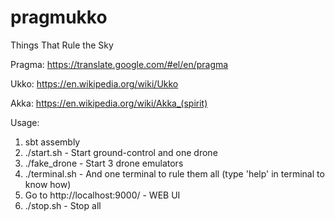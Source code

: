 # pragmukko
Things That Rule the Sky

Pragma:
  https://translate.google.com/#el/en/pragma

Ukko:
  https://en.wikipedia.org/wiki/Ukko
  
Akka:
  https://en.wikipedia.org/wiki/Akka_(spirit)

Usage:
  1) sbt assembly
  2) ./start.sh                   - Start ground-control and one drone
  3) ./fake_drone                 - Start 3 drone emulators
  4) ./terminal.sh                - And one terminal to rule them all (type 'help' in terminal to know how)
  5) Go to http://localhost:9000/ - WEB UI 
  6) ./stop.sh                    - Stop all		 	
